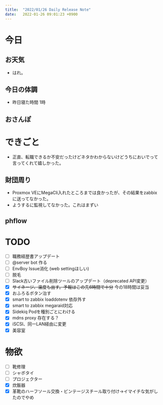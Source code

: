 ```yaml
---
title:  "2022/01/26 Daily Release Note"
date:   2022-01-26 09:01:23 +0900
---
```

# 今日

## お天気

* はれ。

## 今日の体調

* 昨日寝た時間 1時

## おさんぽ


# できごと

* 正直、転職できるか不安だったけどネタかわからないけどうちにおいでって言ってくれて嬉しかった。

## 財団周り

* Proxmox VEにMegaCli入れたところまでは良かったが、その結果をzabbixに送ってなかった。
* ようするに監視してなかった。これはまずい

## phflow


# TODO 

- [ ] 職務経歴書アップデート
- [ ] @server bot 作る
- [ ] EnvBoy Issue消化 (web settingほしい)
- [ ] 脱毛
- [ ] Slack古いファイル削除ツールのアップデート（deprecated API変更）
- [x] ~~サイネージ、温度も出す。予報はこの先6時間で十分~~ 今の18時間は妥当
- [x] おふろるボタン治す
- [x] smart to zabbix loaddotenv 依存外す
- [x] smart to zabbix megaraid対応
- [x] Sidekiq Podを種別ごとにわける
- [x] mdns proxy 存在する？
- [x] iSCSI、同一LAN経由に変更
- [x] 美容室

# 物欲

- [ ] 靴修理
- [ ] シャボタイ
- [ ] プロジェクター
- [x] 炊飯器
- [x] 革靴のハーフソール交換・ビンテージスチール取り付け→イマイチな気がしたのでやめ
